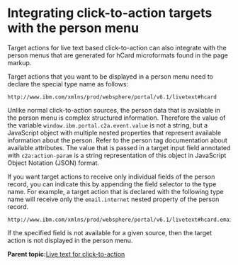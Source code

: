 # Integrating click-to-action targets with the person menu 

Target actions for live text based click-to-action can also integrate with the person menus that are generated for hCard microformats found in the page markup.

Target actions that you want to be displayed in a person menu need to declare the special type name as follows:

```
http://www.ibm.com/xmlns/prod/websphere/portal/v6.1/livetext#hcard
```

Unlike normal click-to-action sources, the person data that is available in the person menu is complex structured information. Therefore the value of the variable `window.ibm.portal.c2a.event.value` is not a string, but a JavaScript object with multiple nested properties that represent available information about the person. Refer to the person tag documentation about available attributes. The value that is passed in a target input field annotated with `c2a:action-param` is a string representation of this object in JavaScript Object Notation \(JSON\) format.

If you want target actions to receive only individual fields of the person record, you can indicate this by appending the field selector to the type name. For example, a target action that is declared with the following type name will receive only the `email.internet` nested property of the person record.

```
http://www.ibm.com/xmlns/prod/websphere/portal/v6.1/livetext#hcard.email.internet
```

If the specified field is not available for a given source, then the target action is not displayed in the person menu.

**Parent topic:**[Live text for click-to-action ](../dev-portlet/w2_smtg.md)

